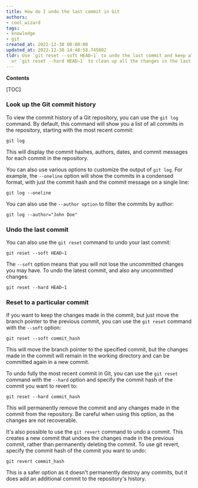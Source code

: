 ```yaml
---
title: How do I undo the last commit in Git
authors:
- cool_wizard
tags:
- knowledge
- git
created_at: 2022-12-30 00:00:00
updated_at: 2022-12-30 14:48:58.745802
tldr: Use `git reset --soft HEAD~1` to undo the last commit and keep all the changes,
  or `git reset --hard HEAD~1` to clean up all the changes in the last commit.
---
```


**Contents**

[TOC]

### Look up the Git commit history

To view the commit history of a Git repository, you can use the `git log` command. By default, this command will show you a list of all commits in the repository, starting with the most recent commit:

```shell
git log
```

This will display the commit hashes, authors, dates, and commit messages for each commit in the repository.

You can also use various options to customize the output of `git log`. For example, the `--oneline` option will show the commits in a condensed format, with just the commit hash and the commit message on a single line:

```shell
git log --oneline
```

You can also use the `--author option` to filter the commits by author:

```shell
git log --author="John Doe"
```

### Undo the last commit

You can also use the `git reset` command to undo your last commit:

```shell
git reset --soft HEAD~1
```

The `--soft` option means that you will not lose the uncommitted changes you may have. To undo the latest commit, and also any uncommitted changes:

```shell
git reset --hard HEAD~1
```

### Reset to a particular commit

If you want to keep the changes made in the commit, but just move the branch pointer to the previous commit, you can use the `git reset` command with the `--soft` option:

```shell
git reset --soft commit_hash
```

This will move the branch pointer to the specified commit, but the changes made in the commit will remain in the working directory and can be committed again in a new commit.

To undo fully the most recent commit in Git, you can use the `git reset` command with the `--hard` option and specify the commit hash of the commit you want to revert to:

```shell
git reset --hard commit_hash
```

This will permanently remove the commit and any changes made in the commit from the repository. Be careful when using this option, as the changes are not recoverable.

It's also possible to use the `git revert` command to undo a commit. This creates a new commit that undoes the changes made in the previous commit, rather than permanently deleting the commit. To use git revert, specify the commit hash of the commit you want to undo:

```shell
git revert commit_hash
```

This is a safer option as it doesn't permanently destroy any commits, but it does add an additional commit to the repository's history.